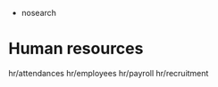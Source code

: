   - nosearch

# Human resources

<div class="toctree">

hr/attendances hr/employees hr/payroll hr/recruitment

</div>
